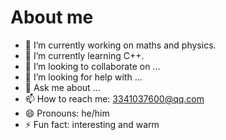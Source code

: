 # About me




- 🔭 I’m currently working on maths and physics.
- 🌱 I’m currently learning C++.
- 👯 I’m looking to collaborate on ...
- 🤔 I’m looking for help with ...
- 💬 Ask me about ...
- 📫 How to reach me: 3341037600@qq.com
- 😄 Pronouns: he/him
- ⚡ Fun fact: interesting and warm

